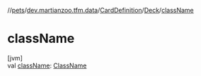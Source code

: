 //[pets](../../../../index.md)/[dev.martianzoo.tfm.data](../../index.md)/[CardDefinition](../index.md)/[Deck](index.md)/[className](class-name.md)

# className

[jvm]\
val [className](class-name.md): [ClassName](../../../dev.martianzoo.tfm.pets.ast/-class-name/index.md)
